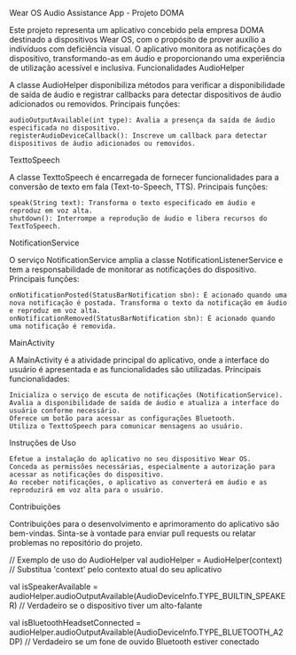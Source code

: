 Wear OS Audio Assistance App - Projeto DOMA

Este projeto representa um aplicativo concebido pela empresa DOMA destinado a dispositivos Wear OS, com o propósito de prover auxílio a indivíduos com deficiência visual. O aplicativo monitora as notificações do dispositivo, transformando-as em áudio e proporcionando uma experiência de utilização acessível e inclusiva.
Funcionalidades
AudioHelper

A classe AudioHelper disponibiliza métodos para verificar a disponibilidade de saída de áudio e registrar callbacks para detectar dispositivos de áudio adicionados ou removidos. Principais funções:

    audioOutputAvailable(int type): Avalia a presença da saída de áudio especificada no dispositivo.
    registerAudioDeviceCallback(): Inscreve um callback para detectar dispositivos de áudio adicionados ou removidos.

TexttoSpeech

A classe TexttoSpeech é encarregada de fornecer funcionalidades para a conversão de texto em fala (Text-to-Speech, TTS). Principais funções:

    speak(String text): Transforma o texto especificado em áudio e reproduz em voz alta.
    shutdown(): Interrompe a reprodução de áudio e libera recursos do TextToSpeech.

NotificationService

O serviço NotificationService amplia a classe NotificationListenerService e tem a responsabilidade de monitorar as notificações do dispositivo. Principais funções:

    onNotificationPosted(StatusBarNotification sbn): É acionado quando uma nova notificação é postada. Transforma o texto da notificação em áudio e reproduz em voz alta.
    onNotificationRemoved(StatusBarNotification sbn): É acionado quando uma notificação é removida.

MainActivity

A MainActivity é a atividade principal do aplicativo, onde a interface do usuário é apresentada e as funcionalidades são utilizadas. Principais funcionalidades:

    Inicializa o serviço de escuta de notificações (NotificationService).
    Avalia a disponibilidade de saída de áudio e atualiza a interface do usuário conforme necessário.
    Oferece um botão para acessar as configurações Bluetooth.
    Utiliza o TexttoSpeech para comunicar mensagens ao usuário.

Instruções de Uso

    Efetue a instalação do aplicativo no seu dispositivo Wear OS.
    Conceda as permissões necessárias, especialmente a autorização para acessar as notificações do dispositivo.
    Ao receber notificações, o aplicativo as converterá em áudio e as reproduzirá em voz alta para o usuário.

Contribuições

Contribuições para o desenvolvimento e aprimoramento do aplicativo são bem-vindas. Sinta-se à vontade para enviar pull requests ou relatar problemas no repositório do projeto.

// Exemplo de uso do AudioHelper
val audioHelper = AudioHelper(context) // Substitua 'context' pelo contexto atual do seu aplicativo

val isSpeakerAvailable = audioHelper.audioOutputAvailable(AudioDeviceInfo.TYPE_BUILTIN_SPEAKER)
// Verdadeiro se o dispositivo tiver um alto-falante

val isBluetoothHeadsetConnected =
    audioHelper.audioOutputAvailable(AudioDeviceInfo.TYPE_BLUETOOTH_A2DP)
// Verdadeiro se um fone de ouvido Bluetooth estiver conectado
